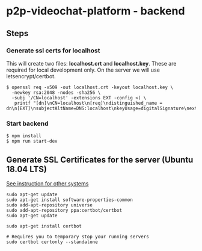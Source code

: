 # p2p-videochat-platform - backend


## Steps
### Generate ssl certs for localhost 
This will create two files: **localhost.crt** and **localhost.key**. These are required for local development only. On the server we will use letsencrypt/certbot.
``` shell script
$ openssl req -x509 -out localhost.crt -keyout localhost.key \
  -newkey rsa:2048 -nodes -sha256 \
  -subj '/CN=localhost' -extensions EXT -config <( \
   printf "[dn]\nCN=localhost\n[req]\ndistinguished_name = dn\n[EXT]\nsubjectAltName=DNS:localhost\nkeyUsage=digitalSignature\nextendedKeyUsage=serverAuth")
```
### Start backend

```
$ npm install
$ npm run start-dev
```

## Generate SSL Certificates for the server (Ubuntu 18.04 LTS)
[See instruction for other systems](https://certbot.eff.org/instructions "Certbot")

```
sudo apt-get update
sudo apt-get install software-properties-common
sudo add-apt-repository universe
sudo add-apt-repository ppa:certbot/certbot
sudo apt-get update
```

```
sudo apt-get install certbot
```
```
# Requires you to temporary stop your running servers
sudo certbot certonly --standalone
```
